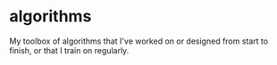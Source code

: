 # algorithms
My toolbox of algorithms that I've worked on or designed from start to finish, or that I train on regularly.

